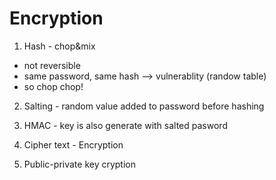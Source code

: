 # Encryption

1. Hash - chop&mix

- not reversible
- same password, same hash --> vulnerablity (randow table)
- so chop chop!

2. Salting - random value added to password before hashing

3. HMAC - key is also generate with salted pasword

4. Cipher text - Encryption

5. Public-private key cryption
